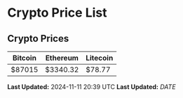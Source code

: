 # Crypto Price List

## Crypto Prices
| Bitcoin | Ethereum | Litecoin |
| ------- | -------- | -------- |
| $87015 | $3340.32 | $78.77 |
**Last Updated:** 2024-11-11 20:39 UTC
**Last Updated:** $DATE$
